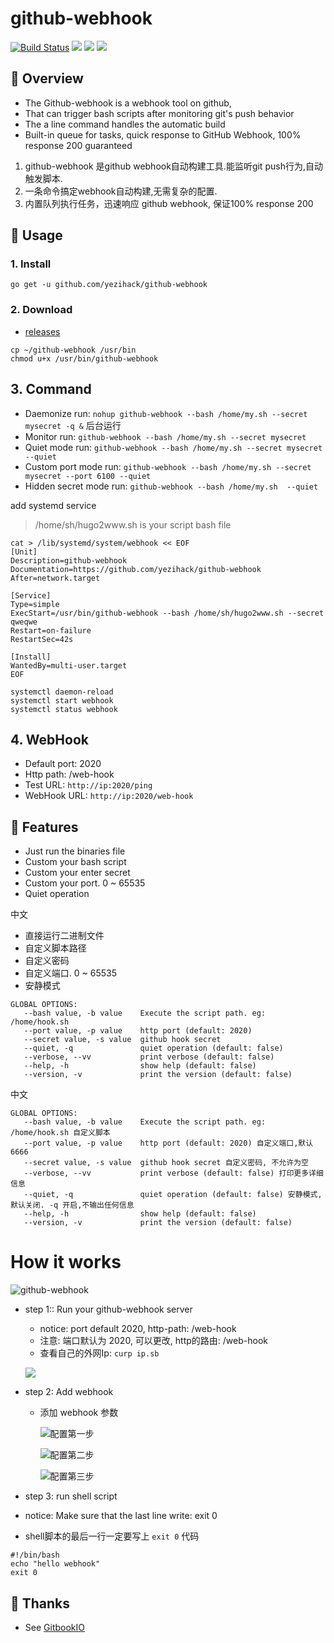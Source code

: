 # github-webhook
[![Build Status](https://travis-ci.org/yezihack/github-webhook.svg?branch=master)](https://travis-ci.org/yezihack/github-webhook)
[![](https://img.shields.io/github/release/yezihack/github-webhook?style=flat-square)](https://github.com/yezihack/github-webhook/releases)
[![](https://img.shields.io/github/license/yezihack/github-webhook?style=flat-square)](https://github.com/yezihack/github-webhook/blob/master/LICENSE)
![](https://img.shields.io/github/repo-size/yezihack/github-webhook?style=flat-square)


## 📡 Overview
- The Github-webhook is a webhook tool on github, 
- That can trigger bash scripts after monitoring git's push behavior
- The a line command handles the automatic build
- Built-in queue for tasks, quick response to GitHub Webhook, 100% response 200 guaranteed

1. github-webhook 是github webhook自动构建工具.能监听git push行为,自动触发脚本.
1. 一条命令搞定webhook自动构建,无需复杂的配置.
1. 内置队列执行任务，迅速响应 github webhook, 保证100% response 200

## 📜 Usage
### 1. Install
`go get -u github.com/yezihack/github-webhook`
### 2. Download
- [releases](https://github.com/yezihack/github-webhook/releases)

```shell script
cp ~/github-webhook /usr/bin
chmod u+x /usr/bin/github-webhook
```

## 3. Command
- Daemonize run:  `nohup github-webhook --bash /home/my.sh --secret mysecret -q &`  后台运行
- Monitor run: `github-webhook --bash /home/my.sh --secret mysecret`
- Quiet mode run: `github-webhook --bash /home/my.sh --secret mysecret --quiet`
- Custom port mode run: `github-webhook --bash /home/my.sh --secret mysecret --port 6100 --quiet`
- Hidden secret mode run: `github-webhook --bash /home/my.sh  --quiet` 

add systemd service
> /home/sh/hugo2www.sh is your script bash file
```shell script
cat > /lib/systemd/system/webhook << EOF
[Unit]
Description=github-webhook
Documentation=https://github.com/yezihack/github-webhook
After=network.target
 
[Service]
Type=simple
ExecStart=/usr/bin/github-webhook --bash /home/sh/hugo2www.sh --secret qweqwe
Restart=on-failure
RestartSec=42s
 
[Install]
WantedBy=multi-user.target
EOF
```
```shell script
systemctl daemon-reload
systemctl start webhook
systemctl status webhook
```


## 4. WebHook
- Default port: 2020
- Http path: /web-hook
- Test URL: `http://ip:2020/ping`
- WebHook URL: `http://ip:2020/web-hook`


## 💌 Features
- Just run the binaries file 
- Custom your bash script
- Custom your enter secret
- Custom your port. 0 ~ 65535
- Quiet operation

中文 
- 直接运行二进制文件
- 自定义脚本路径
- 自定义密码
- 自定义端口. 0 ~ 65535
- 安静模式

```text
GLOBAL OPTIONS:
   --bash value, -b value    Execute the script path. eg: /home/hook.sh
   --port value, -p value    http port (default: 2020)
   --secret value, -s value  github hook secret
   --quiet, -q               quiet operation (default: false)
   --verbose, --vv           print verbose (default: false)
   --help, -h                show help (default: false)
   --version, -v             print the version (default: false)
```
中文
```text
GLOBAL OPTIONS:
   --bash value, -b value    Execute the script path. eg: /home/hook.sh 自定义脚本
   --port value, -p value    http port (default: 2020) 自定义端口,默认6666
   --secret value, -s value  github hook secret 自定义密码, 不允许为空
   --verbose, --vv           print verbose (default: false) 打印更多详细信息
   --quiet, -q               quiet operation (default: false) 安静模式,默认关闭. -q 开启,不输出任何信息
   --help, -h                show help (default: false) 
   --version, -v             print the version (default: false)

```
# How it works

![github-webhook](https://upload-images.jianshu.io/upload_images/13827699-49011566250e8250.png?imageMogr2/auto-orient/strip%7CimageView2/2/w/1240)


- step 1:: Run your github-webhook server

  - notice: port default 2020, http-path: /web-hook
  - 注意: 端口默认为 2020, 可以更改, http的路由: /web-hook
  - 查看自己的外网Ip: `curp ip.sb`

  ![](assets/image-20200422194800401.png)

- step 2: Add webhook
  - 添加 webhook 参数
  
    ![配置第一步](https://upload-images.jianshu.io/upload_images/13827699-4aa2488f63658de4.png?imageMogr2/auto-orient/strip%7CimageView2/2/w/1240)
    
    ![配置第二步](https://upload-images.jianshu.io/upload_images/13827699-f3866693a5db8df2.png?imageMogr2/auto-orient/strip%7CimageView2/2/w/1240)
    
    ![配置第三步](https://upload-images.jianshu.io/upload_images/13827699-09a4de85b8b2b006.png?imageMogr2/auto-orient/strip%7CimageView2/2/w/1240)

- step 3: run shell script
 - notice: Make sure that the last line write: exit 0
 - shell脚本的最后一行一定要写上 `exit 0` 代码
```
#!/bin/bash
echo "hello webhook"
exit 0
```
## 👋 Thanks
- See [GitbookIO](https://github.com/GitbookIO/go-github-webhook)

